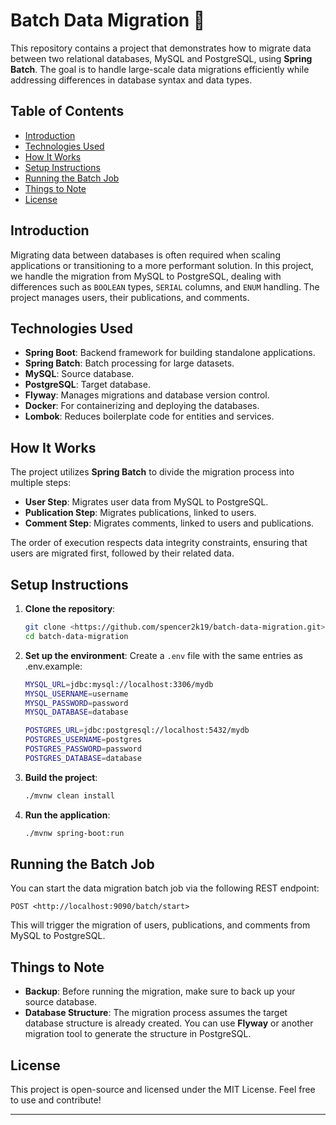 # Batch Data Migration 🚀

This repository contains a project that demonstrates how to migrate data between two relational databases, MySQL and PostgreSQL, using **Spring Batch**. The goal is to handle large-scale data migrations efficiently while addressing differences in database syntax and data types.

## Table of Contents

- [Introduction](https://www.notion.so/Batch-Data-Migration-206f25d9ba174b9f920b2ef7d0bcc133?pvs=21)
- [Technologies Used](https://www.notion.so/Batch-Data-Migration-206f25d9ba174b9f920b2ef7d0bcc133?pvs=21)
- [How It Works](https://www.notion.so/Batch-Data-Migration-206f25d9ba174b9f920b2ef7d0bcc133?pvs=21)
- [Setup Instructions](https://www.notion.so/Batch-Data-Migration-206f25d9ba174b9f920b2ef7d0bcc133?pvs=21)
- [Running the Batch Job](https://www.notion.so/Batch-Data-Migration-206f25d9ba174b9f920b2ef7d0bcc133?pvs=21)
- [Things to Note](https://www.notion.so/Batch-Data-Migration-206f25d9ba174b9f920b2ef7d0bcc133?pvs=21)
- [License](https://www.notion.so/Batch-Data-Migration-206f25d9ba174b9f920b2ef7d0bcc133?pvs=21)

## Introduction

Migrating data between databases is often required when scaling applications or transitioning to a more performant solution. In this project, we handle the migration from MySQL to PostgreSQL, dealing with differences such as `BOOLEAN` types, `SERIAL` columns, and `ENUM` handling. The project manages users, their publications, and comments.

## Technologies Used

- **Spring Boot**: Backend framework for building standalone applications.
- **Spring Batch**: Batch processing for large datasets.
- **MySQL**: Source database.
- **PostgreSQL**: Target database.
- **Flyway**: Manages migrations and database version control.
- **Docker**: For containerizing and deploying the databases.
- **Lombok**: Reduces boilerplate code for entities and services.

## How It Works

The project utilizes **Spring Batch** to divide the migration process into multiple steps:

- **User Step**: Migrates user data from MySQL to PostgreSQL.
- **Publication Step**: Migrates publications, linked to users.
- **Comment Step**: Migrates comments, linked to users and publications.

The order of execution respects data integrity constraints, ensuring that users are migrated first, followed by their related data.

## Setup Instructions

1. **Clone the repository**:
    
    ```bash
    git clone <https://github.com/spencer2k19/batch-data-migration.git>
    cd batch-data-migration
    
    ```
    
2. **Set up the environment**:
Create a `.env` file with the same entries as .env.example:
    
    ```bash
    MYSQL_URL=jdbc:mysql://localhost:3306/mydb
    MYSQL_USERNAME=username
    MYSQL_PASSWORD=password
    MYSQL_DATABASE=database
    
    POSTGRES_URL=jdbc:postgresql://localhost:5432/mydb
    POSTGRES_USERNAME=postgres
    POSTGRES_PASSWORD=password
    POSTGRES_DATABASE=database
    
    ```
    
3. **Build the project**:
    
    ```bash
    ./mvnw clean install
    
    ```
    
4. **Run the application**:
    
    ```bash
    ./mvnw spring-boot:run
    
    ```
    

## Running the Batch Job

You can start the data migration batch job via the following REST endpoint:

```
POST <http://localhost:9090/batch/start>

```

This will trigger the migration of users, publications, and comments from MySQL to PostgreSQL.

## Things to Note

- **Backup**: Before running the migration, make sure to back up your source database.
- **Database Structure**: The migration process assumes the target database structure is already created. You can use **Flyway** or another migration tool to generate the structure in PostgreSQL.

## License

This project is open-source and licensed under the MIT License. Feel free to use and contribute!

---